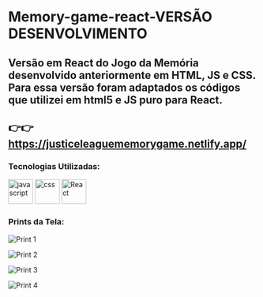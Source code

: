 # Memory-game-react-VERSÃO DESENVOLVIMENTO

## Versão em React do Jogo da Memória desenvolvido anteriormente em HTML, JS e CSS. <br> Para essa versão foram adaptados os códigos que utilizei em html5 e JS puro para React.
## 👉👉 https://justiceleaguememorygame.netlify.app/

### Tecnologias Utilizadas:

<div style="display=inline-block">
<img src="https://cdn.iconscout.com/icon/free/png-256/javascript-2752148-2284965.png" alt="javascript"width="50px" height="50px" >
 <img src="https://cdn.jsdelivr.net/gh/devicons/devicon/icons/css3/css3-original-wordmark.svg" alt="css" width="50px" height="50px" >
  <img src="https://cdn.jsdelivr.net/gh/devicons/devicon/icons/react/react-original-wordmark.svg" alt="React" width="50px" height="50px" >
 </div>

### Prints da Tela:

![Print 1](https://user-images.githubusercontent.com/84424883/136845191-1fceac5b-f335-45e9-9107-b5a0bb44a181.png)<br>

![Print 2](https://user-images.githubusercontent.com/84424883/136845254-ee233f73-b91f-4844-a48c-8c07a8ededbd.png)<br>

![Print 3](https://user-images.githubusercontent.com/84424883/136845270-97d5411e-fdad-4739-804e-c518071f7ead.png)<br>


![Print 4](https://user-images.githubusercontent.com/84424883/136845294-160f77dd-0402-472d-a4b5-bfb801442388.png)<br>


